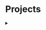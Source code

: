 # Projects
<details>
<summary></summary>
<table>
  <tr>
    <th>No</th>
    <th>Name</th>
    <th>Time</th>
    <th>Description</th>
  </tr>
  <tr>
    <td>01</td>
    <td>Cooperative Adaptive Cruise Control (CACC)</td>
    <td>30 August 2024</td>
    <td></td>
  </tr>
  <tr>
    <td>02</td>
    <td>RCTA & BSM</td>
    <td>30 July 2024</td>
    <td></td>
  </tr>
  <tr>
    <td>03</td>
    <td>Lens Distortion Correction (LDC)</td>
    <td>15 May 2024</td>
    <td></td>
  </tr>
  <tr>
    <td>04</td>
    <td>Panoramic View Monitor (PVM)</td>
    <td>30 May 2024</td>
    <td></td>
  </tr>

  <tr>
    <td>05</td>
    <td>Parking system </td>
    <td>30 May 2024</td>
    <td></td>
  </tr>

</table>
</details>
